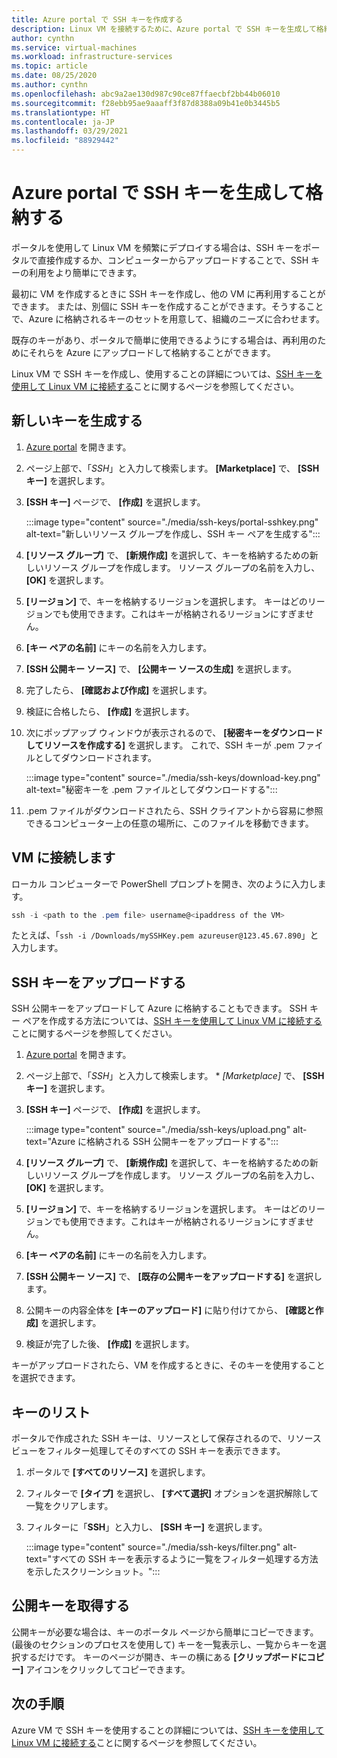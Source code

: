```yaml
---
title: Azure portal で SSH キーを作成する
description: Linux VM を接続するために、Azure portal で SSH キーを生成して格納する方法について説明します。
author: cynthn
ms.service: virtual-machines
ms.workload: infrastructure-services
ms.topic: article
ms.date: 08/25/2020
ms.author: cynthn
ms.openlocfilehash: abc9a2ae130d987c90ce87ffaecbf2bb44b06010
ms.sourcegitcommit: f28ebb95ae9aaaff3f87d8388a09b41e0b3445b5
ms.translationtype: HT
ms.contentlocale: ja-JP
ms.lasthandoff: 03/29/2021
ms.locfileid: "88929442"
---
```

# <a name="generate-and-store-ssh-keys-in-the-azure-portal"></a>Azure portal で SSH キーを生成して格納する

ポータルを使用して Linux VM を頻繁にデプロイする場合は、SSH キーをポータルで直接作成するか、コンピューターからアップロードすることで、SSH キーの利用をより簡単にできます。

最初に VM を作成するときに SSH キーを作成し、他の VM に再利用することができます。 または、別個に SSH キーを作成することができます。そうすることで、Azure に格納されるキーのセットを用意して、組織のニーズに合わせます。 

既存のキーがあり、ポータルで簡単に使用できるようにする場合は、再利用のためにそれらを Azure にアップロードして格納することができます。

Linux VM で SSH キーを作成し、使用することの詳細については、[SSH キーを使用して Linux VM に接続する](./linux/ssh-from-windows.md)ことに関するページを参照してください。

## <a name="generate-new-keys"></a>新しいキーを生成する

1. [Azure portal](https://portal.azure.com) を開きます。

1. ページ上部で、「*SSH*」と入力して検索します。 **[Marketplace]** で、 **[SSH キー]** を選択します。

1. **[SSH キー]** ページで、 **[作成]** を選択します。

   :::image type="content" source="./media/ssh-keys/portal-sshkey.png" alt-text="新しいリソース グループを作成し、SSH キー ペアを生成する":::

1. **[リソース グループ]** で、 **[新規作成]** を選択して、キーを格納するための新しいリソース グループを作成します。 リソース グループの名前を入力し、 **[OK]** を選択します。

1. **[リージョン]** で、キーを格納するリージョンを選択します。 キーはどのリージョンでも使用できます。これはキーが格納されるリージョンにすぎません。

1. **[キー ペアの名前]** にキーの名前を入力します。

1. **[SSH 公開キー ソース]** で、 **[公開キー ソースの生成]** を選択します。 

1. 完了したら、 **[確認および作成]** を選択します。

1. 検証に合格したら、 **[作成]** を選択します。

1. 次にポップアップ ウィンドウが表示されるので、 **[秘密キーをダウンロードしてリソースを作成する]** を選択します。 これで、SSH キーが .pem ファイルとしてダウンロードされます。

   :::image type="content" source="./media/ssh-keys/download-key.png" alt-text="秘密キーを .pem ファイルとしてダウンロードする":::

1. .pem ファイルがダウンロードされたら、SSH クライアントから容易に参照できるコンピューター上の任意の場所に、このファイルを移動できます。


## <a name="connect-to-the-vm"></a>VM に接続します

ローカル コンピューターで PowerShell プロンプトを開き、次のように入力します。

```powershell
ssh -i <path to the .pem file> username@<ipaddress of the VM>
```

たとえば、「`ssh -i /Downloads/mySSHKey.pem azureuser@123.45.67.890`」と入力します。


## <a name="upload-an-ssh-key"></a>SSH キーをアップロードする

SSH 公開キーをアップロードして Azure に格納することもできます。 SSH キー ペアを作成する方法については、[SSH キーを使用して Linux VM に接続する](./linux/ssh-from-windows.md)ことに関するページを参照してください。

1. [Azure portal](https://portal.azure.com) を開きます。

1. ページ上部で、「*SSH*」と入力して検索します。 * *[Marketplace]* で、 **[SSH キー]** を選択します。

1. **[SSH キー]** ページで、 **[作成]** を選択します。

   :::image type="content" source="./media/ssh-keys/upload.png" alt-text="Azure に格納される SSH 公開キーをアップロードする":::

1. **[リソース グループ]** で、 **[新規作成]** を選択して、キーを格納するための新しいリソース グループを作成します。 リソース グループの名前を入力し、 **[OK]** を選択します。

1. **[リージョン]** で、キーを格納するリージョンを選択します。 キーはどのリージョンでも使用できます。これはキーが格納されるリージョンにすぎません。

1. **[キー ペアの名前]** にキーの名前を入力します。

1. **[SSH 公開キー ソース]** で、 **[既存の公開キーをアップロードする]** を選択します。 

1. 公開キーの内容全体を **[キーのアップロード]** に貼り付けてから、 **[確認と作成]** を選択します。

1. 検証が完了した後、 **[作成]** を選択します。 

キーがアップロードされたら、VM を作成するときに、そのキーを使用することを選択できます。

## <a name="list-keys"></a>キーのリスト

ポータルで作成された SSH キーは、リソースとして保存されるので、リソース ビューをフィルター処理してそのすべての SSH キーを表示できます。

1. ポータルで **[すべてのリソース]** を選択します。
1. フィルターで **[タイプ]** を選択し、 **[すべて選択]** オプションを選択解除して一覧をクリアします。
1. フィルターに「**SSH**」と入力し、 **[SSH キー]** を選択します。

   :::image type="content" source="./media/ssh-keys/filter.png" alt-text="すべての SSH キーを表示するように一覧をフィルター処理する方法を示したスクリーンショット。":::

## <a name="get-the-public-key"></a>公開キーを取得する

公開キーが必要な場合は、キーのポータル ページから簡単にコピーできます。 (最後のセクションのプロセスを使用して) キーを一覧表示し、一覧からキーを選択するだけです。 キーのページが開き、キーの横にある **[クリップボードにコピー]** アイコンをクリックしてコピーできます。

## <a name="next-steps"></a>次の手順

Azure VM で SSH キーを使用することの詳細については、[SSH キーを使用して Linux VM に接続する](./linux/ssh-from-windows.md)ことに関するページを参照してください。
